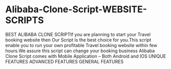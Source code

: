 # Alibaba-Clone-Script-WEBSITE-SCRIPTS
BEST ALIBABA CLONE SCRIPTIf you are planning to start your Travel booking website then Our Script is the best choice for you.This script enable you to run your own profitable Travel booking website within few hours.We assure this script can change your booking business
Alibaba Clone Script comes with Mobile Application – Both Android and IOS
UNIQUE FEATURES
ADVANCED FEATURES
GENERAL FEATURES
